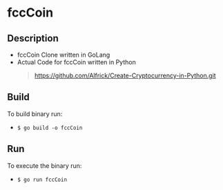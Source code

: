 # fccCoin

## Description

- fccCoin Clone written in GoLang
- Actual Code for fccCoin written in Python
  > https://github.com/Alfrick/Create-Cryptocurrency-in-Python.git

## Build

To build binary run:

- <code>$ go build -o fccCoin</code>

## Run

To execute the binary run:

- <code>$ go run fccCoin</code>
